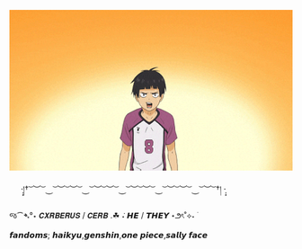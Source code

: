 ![image](https://github.com/cxrberus/cxrberus/blob/1bf2c46f40bebc18e86580b9fbaa009c665df875/eb3ea4d4eb2bf064b2c995aab0ea823f.gif)

⠀⠀·̩͙།† ͝ ︶ ͝ ⏝ ͝ ︶ ͝  ︶ ͝ ⏝ ͝ ︶ ͝  ︶ ͝ ⏝ ͝ ︶ ͝  ︶ ͝ ⏝ ͝ ︶ ͝  ︶ ͝ ⏝ ͝ ︶ ͝ †། ·̩͙

   જ⁀➴°⋆ 𝘾𝙓𝙍𝘽𝙀𝙍𝙐𝙎 / 𝘾𝙀𝙍𝘽 .☘︎ ݁˖ 
         𝙃𝙀 / 𝙏𝙃𝙀𝙔  ⋆౨ৎ˚⟡˖ ࣪
      
        
   𝙛𝙖𝙣𝙙𝙤𝙢𝙨; 𝙝𝙖𝙞𝙠𝙮𝙪,𝙜𝙚𝙣𝙨𝙝𝙞𝙣,𝙤𝙣𝙚 𝙥𝙞𝙚𝙘𝙚,𝙨𝙖𝙡𝙡𝙮 𝙛𝙖𝙘𝙚  
      
            

         
         
  
                  
 
